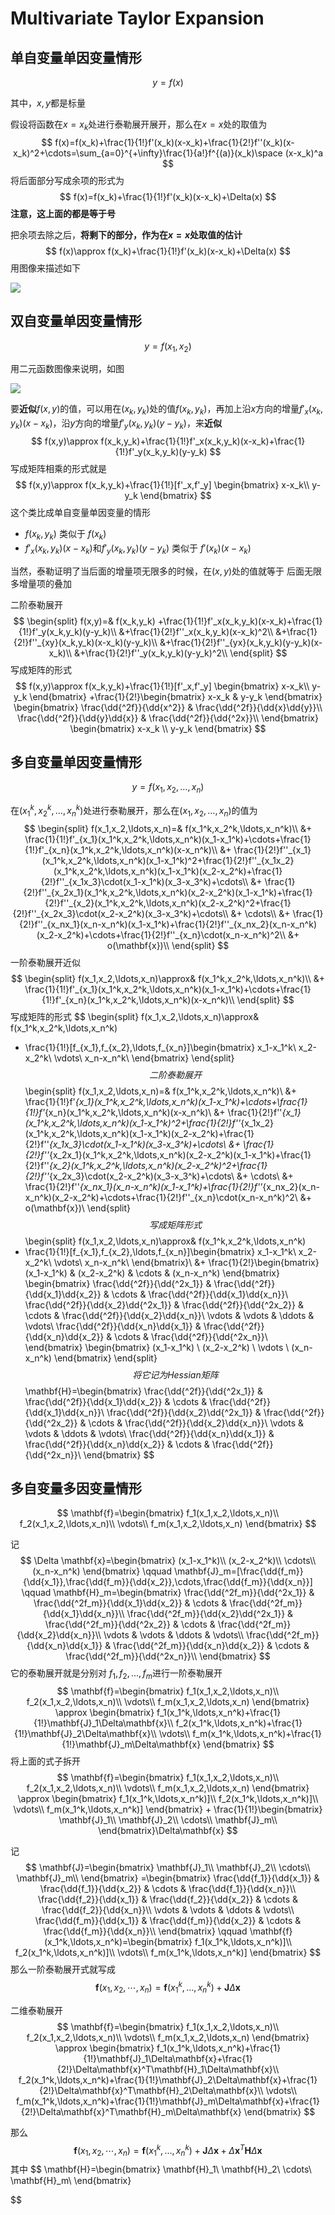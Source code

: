 # Multivariate Taylor Expansion

## 单自变量单因变量情形

$$
y=f(x)
$$

其中，$x,y$都是标量

假设将函数在$x=x_k$处进行泰勒展开展开，那么在$x=x$处的取值为
$$
f(x)=f(x_k)+\frac{1}{1!}f'(x_k)(x-x_k)+\frac{1}{2!}f''(x_k)(x-x_k)^2+\cdots=\sum_{a=0}^{+\infty}\frac{1}{a!}f^{(a)}(x_k)\space (x-x_k)^a
$$
将后面部分写成余项的形式为
$$
f(x)=f(x_k)+\frac{1}{1!}f'(x_k)(x-x_k)+\Delta(x)
$$
**注意，这上面的都是等于号**

把余项去除之后，**将剩下的部分，作为在$x=x$处取值的估计**
$$
f(x)\approx f(x_k)+\frac{1}{1!}f'(x_k)(x-x_k)+\Delta(x)
$$
用图像来描述如下

![](figures/Multivariate_Taylor_Expansion/single_independent_var_single_indep_var.png)

## 双自变量单因变量情形

$$
y=f(x_1,x_2)
$$

用二元函数图像来说明，如图

![](figures/Multivariate_Taylor_Expansion/double_independent_var_single_indep_var.png)



要**近似**$f(x,y)$的值，可以用在$(x_k,y_k)$处的值$f(x_k,y_k)$，再加上沿$x$方向的增量$f'_x(x_k,y_k)(x-x_k)$，沿$y$方向的增量$f'_y(x_k,y_k)(y-y_k)$，来**近似**
$$
f(x,y)\approx f(x_k,y_k)+\frac{1}{1!}f'_x(x_k,y_k)(x-x_k)+\frac{1}{1!}f'_y(x_k,y_k)(y-y_k)
$$
写成矩阵相乘的形式就是
$$
f(x,y)\approx f(x_k,y_k)+\frac{1}{1!}[f'_x,f'_y]
\begin{bmatrix}
x-x_k\\
y-y_k
\end{bmatrix}
$$
这个类比成单自变量单因变量的情形

- $f(x_k,y_k)$ 类似于 $f(x_k)$
- $f'_x(x_k,y_k)(x-x_k)$和$f'_y(x_k,y_k)(y-y_k)$ 类似于 $f'(x_k)(x-x_k)$

当然，泰勒证明了当后面的增量项无限多的时候，在$(x,y)$处的值就等于 后面无限多增量项的叠加

二阶泰勒展开
$$
\begin{split}
f(x,y)=& f(x_k,y_k) +\frac{1}{1!}f'_x(x_k,y_k)(x-x_k)+\frac{1}{1!}f'_y(x_k,y_k)(y-y_k)\\
&+\frac{1}{2!}f''_x(x_k,y_k)(x-x_k)^2\\
&+\frac{1}{2!}f''_{xy}(x_k,y_k)(x-x_k)(y-y_k)\\
&+\frac{1}{2!}f''_{yx}(x_k,y_k)(y-y_k)(x-x_k)\\
&+\frac{1}{2!}f''_y(x_k,y_k)(y-y_k)^2\\
\end{split}
$$
写成矩阵的形式
$$
f(x,y)\approx f(x_k,y_k)+\frac{1}{1!}[f'_x,f'_y]
\begin{bmatrix}
x-x_k\\
y-y_k
\end{bmatrix}
+\frac{1}{2!}\begin{bmatrix}
x-x_k & y-y_k
\end{bmatrix}
\begin{bmatrix}
\frac{\dd{^2f}}{\dd{x^2}} & \frac{\dd{^2f}}{\dd{x}\dd{y}}\\ 
\frac{\dd{^2f}}{\dd{y}\dd{x}} & \frac{\dd{^2f}}{\dd{^2x}}\\ 
\end{bmatrix}
\begin{bmatrix}
x-x_k \\
y-y_k
\end{bmatrix}
$$


## 多自变量单因变量情形

$$
y=f(x_1,x_2,\ldots,x_n)
$$

在$(x_1^k,x_2^k,\ldots,x_n^k)$处进行泰勒展开，那么在$(x_1,x_2,\ldots,x_n)$的值为
$$
\begin{split}
f(x_1,x_2,\ldots,x_n)=& f(x_1^k,x_2^k,\ldots,x_n^k)\\
&+ \frac{1}{1!}f'_{x_1}(x_1^k,x_2^k,\ldots,x_n^k)(x_1-x_1^k)+\cdots+\frac{1}{1!}f'_{x_n}(x_1^k,x_2^k,\ldots,x_n^k)(x-x_n^k)\\
&+ \frac{1}{2!}f''_{x_1}(x_1^k,x_2^k,\ldots,x_n^k)(x_1-x_1^k)^2+\frac{1}{2!}f''_{x_1x_2}(x_1^k,x_2^k,\ldots,x_n^k)(x_1-x_1^k)(x_2-x_2^k)+\frac{1}{2!}f''_{x_1x_3}\cdot(x_1-x_1^k)(x_3-x_3^k)+\cdots\\
&+ \frac{1}{2!}f''_{x_2x_1}(x_1^k,x_2^k,\ldots,x_n^k)(x_2-x_2^k)(x_1-x_1^k)+\frac{1}{2!}f''_{x_2}(x_1^k,x_2^k,\ldots,x_n^k)(x_2-x_2^k)^2+\frac{1}{2!}f''_{x_2x_3}\cdot(x_2-x_2^k)(x_3-x_3^k)+\cdots\\
&+ \cdots\\
&+ \frac{1}{2!}f''_{x_nx_1}(x_n-x_n^k)(x_1-x_1^k)+\frac{1}{2!}f''_{x_nx_2}(x_n-x_n^k)(x_2-x_2^k)+\cdots+\frac{1}{2!}f''_{x_n}\cdot(x_n-x_n^k)^2\\
&+ o(\mathbf{x})\\
\end{split}
$$
一阶泰勒展开近似
$$
\begin{split}
f(x_1,x_2,\ldots,x_n)\approx& f(x_1^k,x_2^k,\ldots,x_n^k)\\
&+ \frac{1}{1!}f'_{x_1}(x_1^k,x_2^k,\ldots,x_n^k)(x_1-x_1^k)+\cdots+\frac{1}{1!}f'_{x_n}(x_1^k,x_2^k,\ldots,x_n^k)(x-x_n^k)\\
\end{split}
$$
写成矩阵的形式
$$
\begin{split}
f(x_1,x_2,\ldots,x_n)\approx& f(x_1^k,x_2^k,\ldots,x_n^k)
+ \frac{1}{1!}[f_{x_1},f_{x_2},\ldots,f_{x_n}]\begin{bmatrix}
x_1-x_1^k\\
x_2-x_2^k\\
\vdots\\
x_n-x_n^k\\
\end{bmatrix}
\end{split}
$$
二阶泰勒展开
$$
\begin{split}
f(x_1,x_2,\ldots,x_n)=& f(x_1^k,x_2^k,\ldots,x_n^k)\\
&+ \frac{1}{1!}f'_{x_1}(x_1^k,x_2^k,\ldots,x_n^k)(x_1-x_1^k)+\cdots+\frac{1}{1!}f'_{x_n}(x_1^k,x_2^k,\ldots,x_n^k)(x-x_n^k)\\
&+ \frac{1}{2!}f''_{x_1}(x_1^k,x_2^k,\ldots,x_n^k)(x_1-x_1^k)^2+\frac{1}{2!}f''_{x_1x_2}(x_1^k,x_2^k,\ldots,x_n^k)(x_1-x_1^k)(x_2-x_2^k)+\frac{1}{2!}f''_{x_1x_3}\cdot(x_1-x_1^k)(x_3-x_3^k)+\cdots\\
&+ \frac{1}{2!}f''_{x_2x_1}(x_1^k,x_2^k,\ldots,x_n^k)(x_2-x_2^k)(x_1-x_1^k)+\frac{1}{2!}f''_{x_2}(x_1^k,x_2^k,\ldots,x_n^k)(x_2-x_2^k)^2+\frac{1}{2!}f''_{x_2x_3}\cdot(x_2-x_2^k)(x_3-x_3^k)+\cdots\\
&+ \cdots\\
&+ \frac{1}{2!}f''_{x_nx_1}(x_n-x_n^k)(x_1-x_1^k)+\frac{1}{2!}f''_{x_nx_2}(x_n-x_n^k)(x_2-x_2^k)+\cdots+\frac{1}{2!}f''_{x_n}\cdot(x_n-x_n^k)^2\\
&+ o(\mathbf{x})\\
\end{split}
$$
写成矩阵形式
$$
\begin{split}
f(x_1,x_2,\ldots,x_n)\approx& f(x_1^k,x_2^k,\ldots,x_n^k)
+ \frac{1}{1!}[f_{x_1},f_{x_2},\ldots,f_{x_n}]\begin{bmatrix}
x_1-x_1^k\\
x_2-x_2^k\\
\vdots\\
x_n-x_n^k\\
\end{bmatrix}\\
&+
\frac{1}{2!}\begin{bmatrix}
(x_1-x_1^k) &
(x_2-x_2^k) &
\cdots  & 
(x_n-x_n^k)
\end{bmatrix}
\begin{bmatrix}
\frac{\dd{^2f}}{\dd{^2x_1}} & \frac{\dd{^2f}}{\dd{x_1}\dd{x_2}} & \cdots & \frac{\dd{^2f}}{\dd{x_1}\dd{x_n}}\\
\frac{\dd{^2f}}{\dd{x_2}\dd{^2x_1}} & \frac{\dd{^2f}}{\dd{^2x_2}} & \cdots & \frac{\dd{^2f}}{\dd{x_2}\dd{x_n}}\\
\vdots & \vdots & \ddots  & \vdots\\
\frac{\dd{^2f}}{\dd{x_n}\dd{x_1}} & \frac{\dd{^2f}}{\dd{x_n}\dd{x_2}} & \cdots & \frac{\dd{^2f}}{\dd{^2x_n}}\\
\end{bmatrix}
\begin{bmatrix}
(x_1-x_1^k) \\
(x_2-x_2^k) \\
\vdots \\
(x_n-x_n^k)
\end{bmatrix}
\end{split}
$$
将它记为Hessian矩阵
$$
\mathbf{H}=\begin{bmatrix}
\frac{\dd{^2f}}{\dd{^2x_1}} & \frac{\dd{^2f}}{\dd{x_1}\dd{x_2}} & \cdots & \frac{\dd{^2f}}{\dd{x_1}\dd{x_n}}\\
\frac{\dd{^2f}}{\dd{x_2}\dd{^2x_1}} & \frac{\dd{^2f}}{\dd{^2x_2}} & \cdots & \frac{\dd{^2f}}{\dd{x_2}\dd{x_n}}\\
\vdots & \vdots & \ddots  & \vdots\\
\frac{\dd{^2f}}{\dd{x_n}\dd{x_1}} & \frac{\dd{^2f}}{\dd{x_n}\dd{x_2}} & \cdots & \frac{\dd{^2f}}{\dd{^2x_n}}\\
\end{bmatrix}
$$

## 多自变量多因变量情形

$$
\mathbf{f}=\begin{bmatrix}
f_1(x_1,x_2,\ldots,x_n)\\
f_2(x_1,x_2,\ldots,x_n)\\
\vdots\\
f_m(x_1,x_2,\ldots,x_n)
\end{bmatrix}
$$

记
$$
\Delta \mathbf{x}=\begin{bmatrix}
(x_1-x_1^k)\\ 
(x_2-x_2^k)\\ 
\cdots\\ 
(x_n-x_n^k)
\end{bmatrix}
\qquad 
\mathbf{J}_m=[\frac{\dd{f_m}}{\dd{x_1}},\frac{\dd{f_m}}{\dd{x_2}},\cdots,\frac{\dd{f_m}}{\dd{x_n}}]
\qquad
\mathbf{H}_m=\begin{bmatrix}
\frac{\dd{^2f_m}}{\dd{^2x_1}} & \frac{\dd{^2f_m}}{\dd{x_1}\dd{x_2}} & \cdots & \frac{\dd{^2f_m}}{\dd{x_1}\dd{x_n}}\\
\frac{\dd{^2f_m}}{\dd{x_2}\dd{^2x_1}} & \frac{\dd{^2f_m}}{\dd{^2x_2}} & \cdots & \frac{\dd{^2f_m}}{\dd{x_2}\dd{x_n}}\\
\vdots & \vdots & \ddots  & \vdots\\
\frac{\dd{^2f_m}}{\dd{x_n}\dd{x_1}} & \frac{\dd{^2f_m}}{\dd{x_n}\dd{x_2}} & \cdots & \frac{\dd{^2f_m}}{\dd{^2x_n}}\\
\end{bmatrix}
$$
它的泰勒展开就是分别对 $f_1,f_2,\ldots,f_m$进行一阶泰勒展开
$$
\mathbf{f}=\begin{bmatrix}
f_1(x_1,x_2,\ldots,x_n)\\
f_2(x_1,x_2,\ldots,x_n)\\
\vdots\\
f_m(x_1,x_2,\ldots,x_n)
\end{bmatrix}
\approx
\begin{bmatrix}
f_1(x_1^k,\ldots,x_n^k)+\frac{1}{1!}\mathbf{J}_1\Delta\mathbf{x}\\
f_2(x_1^k,\ldots,x_n^k)+\frac{1}{1!}\mathbf{J}_2\Delta\mathbf{x}\\
\vdots\\
f_m(x_1^k,\ldots,x_n^k)+\frac{1}{1!}\mathbf{J}_m\Delta\mathbf{x}
\end{bmatrix}
$$
将上面的式子拆开
$$
\mathbf{f}=\begin{bmatrix}
f_1(x_1,x_2,\ldots,x_n)\\
f_2(x_1,x_2,\ldots,x_n)\\
\vdots\\
f_m(x_1,x_2,\ldots,x_n)
\end{bmatrix}
\approx
\begin{bmatrix}
f_1(x_1^k,\ldots,x_n^k)]\\
f_2(x_1^k,\ldots,x_n^k)]\\
\vdots\\
f_m(x_1^k,\ldots,x_n^k)]
\end{bmatrix}
+
\frac{1}{1!}\begin{bmatrix}
\mathbf{J}_1\\
\mathbf{J}_2\\
\cdots\\
\mathbf{J}_m\\
\end{bmatrix}\Delta\mathbf{x}
$$


记
$$
\mathbf{J}=\begin{bmatrix}
\mathbf{J}_1\\
\mathbf{J}_2\\
\cdots\\
\mathbf{J}_m\\
\end{bmatrix}
=\begin{bmatrix}
\frac{\dd{f_1}}{\dd{x_1}} & \frac{\dd{f_1}}{\dd{x_2}} & \cdots & \frac{\dd{f_1}}{\dd{x_n}}\\
\frac{\dd{f_2}}{\dd{x_1}} & \frac{\dd{f_2}}{\dd{x_2}} & \cdots & \frac{\dd{f_2}}{\dd{x_n}}\\
\vdots & \vdots & \ddots  & \vdots\\
\frac{\dd{f_m}}{\dd{x_1}} & \frac{\dd{f_m}}{\dd{x_2}} & \cdots & \frac{\dd{f_m}}{\dd{x_n}}\\
\end{bmatrix}
\qquad 
\mathbf{f}(x_1^k,\ldots,x_n^k)=\begin{bmatrix}
f_1(x_1^k,\ldots,x_n^k)]\\
f_2(x_1^k,\ldots,x_n^k)]\\
\vdots\\
f_m(x_1^k,\ldots,x_n^k)]
\end{bmatrix}
$$
那么一阶泰勒展开式就写成
$$
\mathbf{f}(x_1,x_2,\cdots,x_n)=\mathbf{f}(x_1^k,\ldots,x_n^k)+\mathbf{J}\Delta\mathbf{x}
$$


二维泰勒展开
$$
\mathbf{f}=\begin{bmatrix}
f_1(x_1,x_2,\ldots,x_n)\\
f_2(x_1,x_2,\ldots,x_n)\\
\vdots\\
f_m(x_1,x_2,\ldots,x_n)
\end{bmatrix}
\approx
\begin{bmatrix}
f_1(x_1^k,\ldots,x_n^k)+\frac{1}{1!}\mathbf{J}_1\Delta\mathbf{x}+\frac{1}{2!}\Delta\mathbf{x}^T\mathbf{H}_1\Delta\mathbf{x}\\
f_2(x_1^k,\ldots,x_n^k)+\frac{1}{1!}\mathbf{J}_2\Delta\mathbf{x}+\frac{1}{2!}\Delta\mathbf{x}^T\mathbf{H}_2\Delta\mathbf{x}\\
\vdots\\
f_m(x_1^k,\ldots,x_n^k)+\frac{1}{1!}\mathbf{J}_m\Delta\mathbf{x}+\frac{1}{2!}\Delta\mathbf{x}^T\mathbf{H}_m\Delta\mathbf{x}
\end{bmatrix}
$$


那么
$$
\mathbf{f}(x_1,x_2,\cdots,x_n)=\mathbf{f}(x_1^k,\ldots,x_n^k)+\mathbf{J}\Delta\mathbf{x}+\Delta\mathbf{x}^T\mathbf{H}\Delta\mathbf{x}
$$
其中
$$
\mathbf{H}=\begin{bmatrix}
\mathbf{H}_1\\
\mathbf{H}_2\\
\cdots\\
\mathbf{H}_m\\
\end{bmatrix}
$$


















